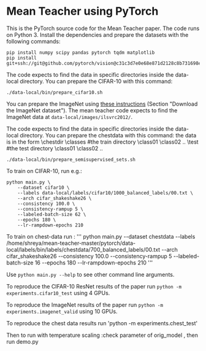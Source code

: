 # Mean Teacher using PyTorch

This is the PyTorch source code for the Mean Teacher paper. The code runs on Python 3. Install the dependencies and prepare the datasets with the following commands:

```
pip install numpy scipy pandas pytorch tqdm matplotlib
pip install git+ssh://git@github.com/pytorch/vision@c31c3d7e0e68e871d2128c8b731698ed3b11b119
```

The code expects to find the data in specific directories inside the data-local directory. You can prepare the CIFAR-10 with this command:

```
./data-local/bin/prepare_cifar10.sh
```

You can prepare the ImageNet using [these instructions](https://github.com/facebook/fb.resnet.torch/blob/master/INSTALL.md#download-the-imagenet-dataset) (Section "Download the ImageNet dataset"). The mean teacher code expects to find the ImageNet data at `data-local/images/ilsvrc2012/`.

The code expects to find the data in specific directories inside the data-local directory. You can prepare the chestdata with this command:
the data is in the form
\chestdir
    \classes #the train directory
        \class01
        \class02
        ..
    \test   #the test directory
        \class01
        \class02
        ..
```
./data-local/bin/prepare_semisupervised_sets.sh
```

To train on CIFAR-10, run e.g.:

```
python main.py \
    --dataset cifar10 \
    --labels data-local/labels/cifar10/1000_balanced_labels/00.txt \
    --arch cifar_shakeshake26 \
    --consistency 100.0 \
    --consistency-rampup 5 \
    --labeled-batch-size 62 \
    --epochs 180 \
    --lr-rampdown-epochs 210
```
To train on chest-data run :
'''
python main.py --dataset chestdata  --labels /home/shreya/mean-teacher-master/pytorch/data-local/labels/bin/labels/chestdata/700_balanced_labels/00.txt --arch cifar_shakeshake26 --consistency 100.0 --consistency-rampup 5 --labeled-batch-size 16 --epochs 180 --lr-rampdown-epochs 210
'''

Use `python main.py --help` to see other command line arguments.

To reproduce the CIFAR-10 ResNet results of the paper run `python -m experiments.cifar10_test` using 4 GPUs.

To reproduce the ImageNet results of the paper run `python -m experiments.imagenet_valid` using 10 GPUs.

To reproduce the chest data results run 'python -m experiments.chest_test'

Then to run with temperature scaling :check parameter of orig_model , then run demo.py